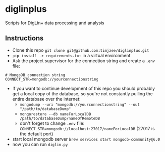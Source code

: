# diglinplus
Scripts for DigLin+ data processing and analysis

## Instructions
- Clone this repo `git clone git@github.com:timjzee/diglinplus.git`
- `pip install -r requirements.txt` in a virtual environment
- Ask the project supervisor for the connection string and create a `.env` file:
```
# MongoDB connection string
CONNECT_STR=mongodb://yourconnectionstring
```
- If you want to continue development of this repo you should probably get a local copy of the database, so you're not constantly pulling the entire database over the internet:
    - `mongodump --uri "mongodb://yourconnectionstring" --out "/path/to/databaseDump"`
    - `mongorestore --db nameForLocalDB /path/to/databaseDump/nameOfRemoteDB`
    - don't forget to change `.env` file: `CONNECT_STR=mongodb://localhost:27017/nameForLocalDB` (27017 is the default port)
- start local mongodb server `brew services start mongodb-community@6.0`
- now you can run `diglin.py`